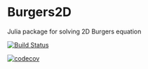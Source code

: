 # Burgers2D
Julia package for solving 2D Burgers equation


[![Build Status](https://travis-ci.com/FChaosi/Burgers2D.svg?token=BSs2SDc3xykaz79x5qJS&branch=master)](https://travis-ci.com/FChaosi/Burgers2D)

[![codecov](https://codecov.io/gh/FChaosi/Burgers2D/branch/master/graph/badge.svg?token=ehYmbPwkgl)](https://codecov.io/gh/FChaosi/Burgers2D)
